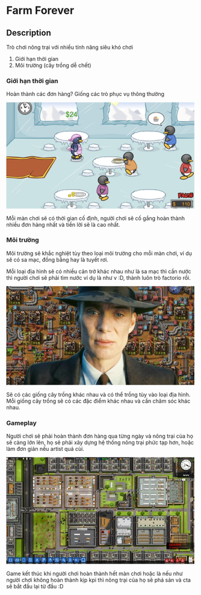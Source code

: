 # Farm Forever

## Description

Trò chơi nông trại với nhiều tính năng siêu khó chơi

1. Giới hạn thời gian
2. Môi trường (cây trồng dễ chết)

### Giới hạn thời gian

Hoàn thành các đơn hàng? Giống các trò phục vụ thông thường

<img src="penguindiner.png" width="500">

Mỗi màn chơi sẽ có thời gian cố định, người chơi sẽ cố gắng hoàn thành nhiều đơn hàng nhất và tiền lời sẽ là cao nhất.

### Môi trường

Môi trường sẽ khắc nghiệt tùy theo loại môi trường cho mỗi màn chơi, ví dụ sẽ có sa mạc, đồng bằng hay là tuyết rơi.

Mỗi loại địa hình sẽ có nhiều cản trở khác nhau như là sa mạc thì cần nước thì người chơi sẽ phải tìm nước ví dụ là như v :D, thành luôn trò factorio rồi.

<img src="factorio.png" width="500">

Sẽ có các giống cây trồng khác nhau và có thể trồng tùy vào loại địa hình. Mỗi giống cây trồng sẽ có các đặc điểm khác nhau và cần chăm sóc khác nhau.

### Gameplay

Người chơi sẽ phải hoàn thành đơn hàng qua từng ngày và nông trại của họ sẽ càng lớn lên, họ sẽ phải xây dựng hệ thống nông trại phức tạp hơn, hoặc làm đơn giản nếu artist quá cùi.

<img src="prison.png" width="500">

Game kết thúc khi người chơi hoàn thành hết màn chơi hoặc là nếu như người chơi không hoàn thành kịp kpi thì nông trại của họ sẽ phá sản và cta sẽ bắt đầu lại từ đầu :D